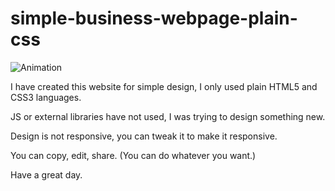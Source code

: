 # simple-business-webpage-plain-css

![Animation](https://user-images.githubusercontent.com/97271658/176696299-5cd688f1-ea80-482c-9cf2-affb69f180ba.gif)


I have created this website for simple design, I only used plain HTML5 and CSS3 languages.

JS or external libraries have not used, I was trying to design something new.

Design is not responsive, you can tweak it to make it responsive.

You can copy, edit, share. (You can do whatever you want.)

Have a great day.
